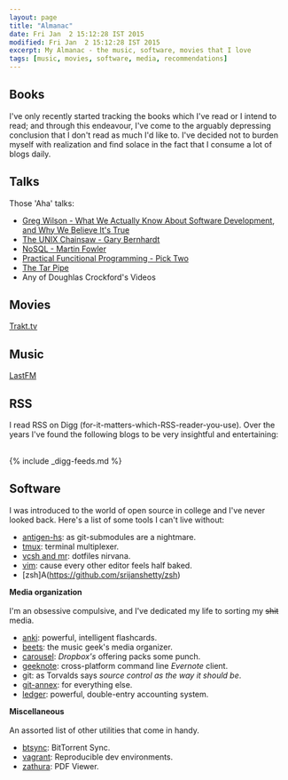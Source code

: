 ```yaml
---
layout: page
title: "Almanac"
date: Fri Jan  2 15:12:28 IST 2015
modified: Fri Jan  2 15:12:28 IST 2015
excerpt: My Almanac - the music, software, movies that I love
tags: [music, movies, software, media, recommendations]
---
```


## Books
I've only recently started tracking the books which I've read or I intend to read; and through this endeavour, I've come to the arguably depressing conclusion that I don't read as much I'd like to. I've decided not to burden myself with realization and find solace in the fact that I consume a lot of blogs daily.

## Talks
Those 'Aha' talks:

- [Greg Wilson - What We Actually Know About Software Development, and Why We Believe It's True](https://vimeo.com/9270320)
- [The UNIX Chainsaw - Gary Bernhardt](https://www.youtube.com/watch?v=ZQnyApKysg4)
- [NoSQL - Martin Fowler](https://www.youtube.com/watch?v=qI_g07C_Q5I)
- [Practical Funcitional Programming - Pick Two](https://www.youtube.com/watch?v=XcS-LdEBUkE)
- [The Tar Pipe](http://blog.extracheese.org/2010/05/the-tar-pipe.html)
- Any of Doughlas Crockford's Videos

## Movies
[Trakt.tv](http://trakt.tv/users/srijanshetty)

## Music
[LastFM](www.last.fm/user/srijanshetty/tracks)

## RSS
I read RSS on Digg (for-it-matters-which-RSS-reader-you-use).
Over the years I've found the following blogs to be very insightful and entertaining:
<br/><br/>

{% include _digg-feeds.md %}

## Software
I was introduced to the world of open source in college and I've never looked back.
Here's a list of some tools I can't live without:

- [antigen-hs](https://github.com/srijanshetty/antigen-hs): as git-submodules are a nightmare.
- [tmux](https://github.com/srijanshetty/vcsh-tmux): terminal multiplexer.
- [vcsh and mr](/technical/vcsh-mr-dotfiles-nirvana/): dotfiles nirvana.
- [vim](https://github.com/srijanshetty/vim-plug/): cause every other editor feels half baked.
- [zsh]A(https://github.com/srijanshetty/zsh)

**Media organization**<br/><br/>
I'm an obsessive compulsive, and I've dedicated my life to sorting my <strike>shit</strike>  media.

- [anki](http://ankisrs.net/): powerful, intelligent flashcards.
- [beets](beets.readthedocs.org): the music geek's media organizer.
- [carousel](https://carousel.dropbox.com/): *Dropbox's* offering packs some punch.
- [geeknote](http://www.geeknote.me/): cross-platform command line *Evernote* client.
- git: as Torvalds says *source control as the way it should be*.
- [git-annex](https://git-annex.branchable.com/): for everything else.
- [ledger](http://www.ledger-cli.org/): powerful, double-entry accounting system.

**Miscellaneous**<br/><br/>
An assorted list of other utilities that come in handy.

- [btsync](http://www.getsync.com/download): BitTorrent Sync.
- [vagrant](https://vagrantup.com): Reproducible dev environments.
- [zathura](https://pwmt.org/projects/zathura/): PDF Viewer.


